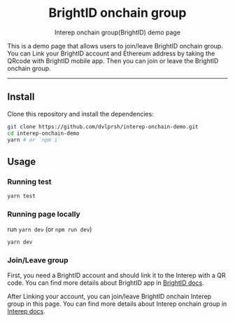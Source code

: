 <p align="center">
    <h1 align="center">
        BrightID onchain group
    </h1>
    <p align="center">Interep onchain group(BrightID) demo page</p>
</p>

This is a demo page that allows users to join/leave BrightID onchain group.
You can Link your BrightID account and Ethereum address by taking the QRcode with BrightID mobile app. 
Then you can join or leave the BrightID onchain group.

---

## Install

Clone this repository and install the dependencies:

```bash
git clone https://github.com/dvlprsh/interep-onchain-demo.git
cd interep-onchain-demo
yarn # or `npm i`
```

## Usage

### Running test

```bash
yarn test
```

### Running page locally

run `yarn dev` (or `npm run dev`)
```bash
yarn dev
```

### Join/Leave group
First, you need a BrightID account and should link it to the Interep with a QR code.
You can find more details about BrightID app in [BrightID docs](https://brightid.gitbook.io/brightid/).

After Linking your account, you can join/leave BrightID onchain Interep group in this page.
You can find more details about Interep onchain group in [Interep docs](https://docs.interep.link/guides/onchain-groups).